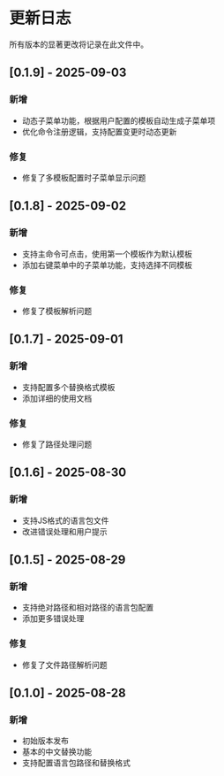 # 更新日志

所有版本的显著更改将记录在此文件中。

## [0.1.9] - 2025-09-03

### 新增
- 动态子菜单功能，根据用户配置的模板自动生成子菜单项
- 优化命令注册逻辑，支持配置变更时动态更新

### 修复
- 修复了多模板配置时子菜单显示问题

## [0.1.8] - 2025-09-02

### 新增
- 支持主命令可点击，使用第一个模板作为默认模板
- 添加右键菜单中的子菜单功能，支持选择不同模板

### 修复
- 修复了模板解析问题

## [0.1.7] - 2025-09-01

### 新增
- 支持配置多个替换格式模板
- 添加详细的使用文档

### 修复
- 修复了路径处理问题

## [0.1.6] - 2025-08-30

### 新增
- 支持JS格式的语言包文件
- 改进错误处理和用户提示

## [0.1.5] - 2025-08-29

### 新增
- 支持绝对路径和相对路径的语言包配置
- 添加更多错误处理

### 修复
- 修复了文件路径解析问题

## [0.1.0] - 2025-08-28

### 新增
- 初始版本发布
- 基本的中文替换功能
- 支持配置语言包路径和替换格式